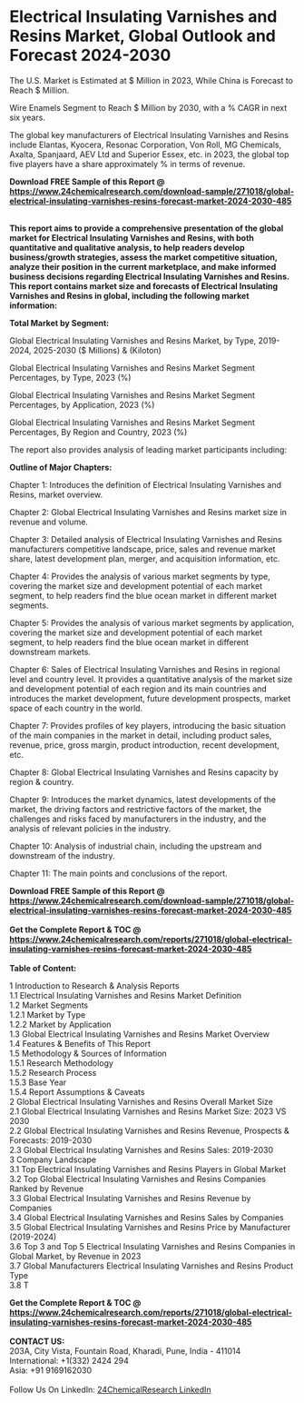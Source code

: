 <h1>Electrical Insulating Varnishes and Resins Market, Global Outlook and Forecast 2024-2030</h1><p>
The U.S. Market is Estimated at $ Million in 2023, While China is Forecast to Reach $ Million.</p><p>
Wire Enamels Segment to Reach $ Million by 2030, with a % CAGR in next six years.</p><p>
The global key manufacturers of Electrical Insulating Varnishes and Resins include Elantas, Kyocera, Resonac Corporation, Von Roll, MG Chemicals, Axalta, Spanjaard, AEV Ltd and Superior Essex, etc. in 2023, the global top five players have a share approximately % in terms of revenue.</p><div><b>Download FREE Sample of this Report @ 
            <a href="https://www.24chemicalresearch.com/download-sample/271018/global-electrical-insulating-varnishes-resins-forecast-market-2024-2030-485">
            https://www.24chemicalresearch.com/download-sample/271018/global-electrical-insulating-varnishes-resins-forecast-market-2024-2030-485</a></b></div><br><p>
<strong>This report aims to provide a comprehensive presentation of the global market for Electrical Insulating Varnishes and Resins, with both quantitative and qualitative analysis, to help readers develop business/growth strategies, assess the market competitive situation, analyze their position in the current marketplace, and make informed business decisions regarding Electrical Insulating Varnishes and Resins. This report contains market size and forecasts of Electrical Insulating Varnishes and Resins in global, including the following market information:</strong>
</p><p>
<strong>Total Market by Segment:</strong></p><p>
Global Electrical Insulating Varnishes and Resins Market, by Type, 2019-2024, 2025-2030 ($ Millions) &amp; (Kiloton)</p><p>
Global Electrical Insulating Varnishes and Resins Market Segment Percentages, by Type, 2023 (%)</p><p>
</p><p>
Global Electrical Insulating Varnishes and Resins Market Segment Percentages, by Application, 2023 (%)</p><p>
</p><p>
Global Electrical Insulating Varnishes and Resins Market Segment Percentages, By Region and Country, 2023 (%)</p><p>
</p><p>
The report also provides analysis of leading market participants including:</p><p>
</p><p>
</p><p>
</p><p><strong>Outline of Major Chapters:</strong></p><p>
</p><p>Chapter 1: Introduces the definition of Electrical Insulating Varnishes and Resins, market overview.</p><p>
Chapter 2: Global Electrical Insulating Varnishes and Resins market size in revenue and volume.</p><p>
Chapter 3: Detailed analysis of Electrical Insulating Varnishes and Resins manufacturers competitive landscape, price, sales and revenue market share, latest development plan, merger, and acquisition information, etc.</p><p>
Chapter 4: Provides the analysis of various market segments by type, covering the market size and development potential of each market segment, to help readers find the blue ocean market in different market segments.</p><p>
Chapter 5: Provides the analysis of various market segments by application, covering the market size and development potential of each market segment, to help readers find the blue ocean market in different downstream markets.</p><p>
Chapter 6: Sales of Electrical Insulating Varnishes and Resins in regional level and country level. It provides a quantitative analysis of the market size and development potential of each region and its main countries and introduces the market development, future development prospects, market space of each country in the world.</p><p>
Chapter 7: Provides profiles of key players, introducing the basic situation of the main companies in the market in detail, including product sales, revenue, price, gross margin, product introduction, recent development, etc.</p><p>
Chapter 8: Global Electrical Insulating Varnishes and Resins capacity by region &amp; country.</p><p>
Chapter 9: Introduces the market dynamics, latest developments of the market, the driving factors and restrictive factors of the market, the challenges and risks faced by manufacturers in the industry, and the analysis of relevant policies in the industry.</p><p>
Chapter 10: Analysis of industrial chain, including the upstream and downstream of the industry.</p><p>
Chapter 11: The main points and conclusions of the report.</p><div><b>Download FREE Sample of this Report @ 
            <a href="https://www.24chemicalresearch.com/download-sample/271018/global-electrical-insulating-varnishes-resins-forecast-market-2024-2030-485">
            https://www.24chemicalresearch.com/download-sample/271018/global-electrical-insulating-varnishes-resins-forecast-market-2024-2030-485</a></b></div><br><div><b>Get the Complete Report & TOC @ 
            <a href="https://www.24chemicalresearch.com/reports/271018/global-electrical-insulating-varnishes-resins-forecast-market-2024-2030-485">
            https://www.24chemicalresearch.com/reports/271018/global-electrical-insulating-varnishes-resins-forecast-market-2024-2030-485</a></b></div><br>
            <b>Table of Content:</b><p>1 Introduction to Research & Analysis Reports<br />
    1.1 Electrical Insulating Varnishes and Resins Market Definition<br />
    1.2 Market Segments<br />
        1.2.1 Market by Type<br />
        1.2.2 Market by Application<br />
    1.3 Global Electrical Insulating Varnishes and Resins Market Overview<br />
    1.4 Features & Benefits of This Report<br />
    1.5 Methodology & Sources of Information<br />
        1.5.1 Research Methodology<br />
        1.5.2 Research Process<br />
        1.5.3 Base Year<br />
        1.5.4 Report Assumptions & Caveats<br />
2 Global Electrical Insulating Varnishes and Resins Overall Market Size<br />
    2.1 Global Electrical Insulating Varnishes and Resins Market Size: 2023 VS 2030<br />
    2.2 Global Electrical Insulating Varnishes and Resins Revenue, Prospects & Forecasts: 2019-2030<br />
    2.3 Global Electrical Insulating Varnishes and Resins Sales: 2019-2030<br />
3 Company Landscape<br />
    3.1 Top Electrical Insulating Varnishes and Resins Players in Global Market<br />
    3.2 Top Global Electrical Insulating Varnishes and Resins Companies Ranked by Revenue<br />
    3.3 Global Electrical Insulating Varnishes and Resins Revenue by Companies<br />
    3.4 Global Electrical Insulating Varnishes and Resins Sales by Companies<br />
    3.5 Global Electrical Insulating Varnishes and Resins Price by Manufacturer (2019-2024)<br />
    3.6 Top 3 and Top 5 Electrical Insulating Varnishes and Resins Companies in Global Market, by Revenue in 2023<br />
    3.7 Global Manufacturers Electrical Insulating Varnishes and Resins Product Type<br />
    3.8 T</p><div><b>Get the Complete Report & TOC @ 
            <a href="https://www.24chemicalresearch.com/reports/271018/global-electrical-insulating-varnishes-resins-forecast-market-2024-2030-485">
            https://www.24chemicalresearch.com/reports/271018/global-electrical-insulating-varnishes-resins-forecast-market-2024-2030-485</a></b></div><br><b>CONTACT US:</b><br>
            203A, City Vista, Fountain Road, Kharadi, Pune, India - 411014<br>
            International: +1(332) 2424 294<br>
            Asia: +91 9169162030 <br><br>
            Follow Us On LinkedIn: <a href="https://www.linkedin.com/company/24chemicalresearch/">24ChemicalResearch LinkedIn</a>